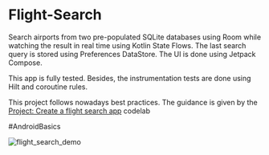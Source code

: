 # Flight-Search
Search airports from two pre-populated SQLite databases using Room while watching the result in real time using Kotlin State Flows. The last search query is stored using Preferences DataStore. The UI is done using Jetpack Compose.

This app is fully tested. Besides, the instrumentation tests are done using Hilt and coroutine rules.

This project follows nowadays best practices. The guidance is given by the 
[Project: Create a flight search app](https://developer.android.com/codelabs/basic-android-kotlin-compose-flight-search?hl=es-419&continue=https%3A%2F%2Fdeveloper.android.com%2Fcourses%2Fpathways%2Fandroid-basics-compose-unit-6-pathway-3%3Fhl%3Des-419%23codelab-https%3A%2F%2Fdeveloper.android.com%2Fcodelabs%2Fbasic-android-kotlin-compose-flight-search#0)
codelab

#AndroidBasics

![flight_search_demo](https://github.com/Camilo-Hernandez/Flight-Search/assets/36543483/49635464-1a8f-4ca2-be7b-b1417dd56973)
